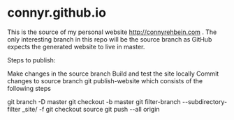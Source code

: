 connyr.github.io
================

This is the source of my personal website http://connyrehbein.com . The only interesting branch in this repo will be the source branch as GitHub expects the generated website to live in master.

Steps to publish:

Make changes in the source branch
Build and test the site locally
Commit changes to source branch
git publish-website which consists of the following steps

git branch -D master
git checkout -b master
git filter-branch --subdirectory-filter _site/ -f
git checkout source
git push --all origin